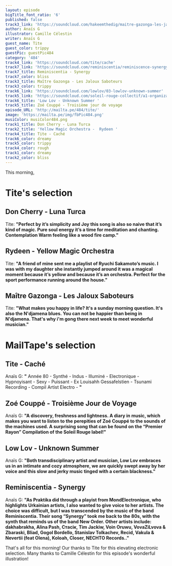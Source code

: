 ```yaml
---
layout: episode
bigTitle_font_ratio: '6'
published: false
track3_link: 'https://soundcloud.com/hakeemthedig/maitre-gazonga-les-jaloux-saboteurs'
author: Anaïs G
illustrator: Camille Célestin
writer: Anaïs G
guest_name: Tite
guest_color: trippy
guestPic: guestPic484
category: '484'
track4_link: 'https://soundcloud.com/tite/cache'
track7_link: 'https://soundcloud.com/reminiscentia/reminiscence-synergy'
track7_title: Reminiscentia - Synergy
track7_color: bliss
track3_title: Maître Gazonga - Les Jaloux Saboteurs
track3_color: trippy
track6_link: 'https://soundcloud.com/lowlov/03-lowlov-unknown-summer'
track5_link: 'https://soundcloud.com/soleil-rouge-collectif/a1-organizatsiya-troisieme'
track6_title: 'Low Lov - Unknown Summer '
track5_title: Zoé Couppé - Troisième jour de voyage
episode_URL: 'http://mailta.pe/484/tite/'
image: 'https://mailta.pe/img/fbPic484.png'
musiColor: musiColor484.png
track1_title: Don Cherry - Luna Turca
track2_title: 'Yellow Magic Orchestra -  Rydeen '
track4_title: Tite - Caché
track6_color: dreamy
track5_color: trippy
track4_color: rough
track1_color: dreamy
track2_color: bliss
---
```

<p id="introduction">This morning, 
</p>

# Tite's selection

## Don Cherry - Luna Turca
Tite: **"**Perfect by it’s simplicity and Joy this song is also so naive that it’s kind of magic. Pure soul energy it’s a time for meditation and chanting. Contemplation Warm feeling like a wood fire camp.**"**

## Rydeen - Yellow Magic Orchestra
Tite: **"**A friend of mine sent me a playlist of Ryuchi Sakamoto’s music. I was with my daughter she instantly jumped around it was a magical moment because it’s yellow and because it’s an orchestra. Perfect for the sport performance running around the house.**"**

## Maître Gazonga - Les Jaloux Saboteurs
Tite: **"**What makes you happy in life? It's a sunday morning question. It's also the N'djamena blues. You can not be happier than being in N'djamena. That's why i'm gong there next week to meet wonderful musician.**"**

# MailTape's selection

## Tite - Caché
Anaïs G: **"** Année 80 - Synthé - Indus - Illuminé - Electronique - Hypnoyisant - Sexy - Puissant - Ex Louisahh Gessafelstien - Tsunami Recording - Compil Artist Electro -   **"**

## Zoé Couppé - Troisième Jour de Voyage
Anaïs G: **"**A discovery, freshness and lightness. A diary in music, which makes you want to listen to the perepities of Zoé Couppé to the sounds of the machines used. A surprising song that can be found on the “Premier Rayon” Compilation of the Soleil Rouge label!**"**

## Low Lov - Unknown Summer
Anaïs G: **"**Both transdisciplinary artist and musician, Low Lov embraces us in an intimate and cozy atmosphere, we are quickly swept away by her voice and this slow and jerky music tinged with a certain blackness.**"**

## Reminiscentia - Synergy
Anaïs G: **"**As Praktika did through a playist from MondElectronique, who highlights Urkainian artists, I also wanted to give voice to her artists. The choice was difficult, but I was transcended by the music of the band Reminiscentia. Their song “Synergy” took me back to the 80s, with the synth that reminds us of the band New Order. Other artists include: dakhabrakha, Alina Pash, Стасік, Tim Jackiw, Voin Oruwu, VovaZiLvova & Zbaraski, Bliad, Gogol Bordello, Stanislav Tolkachev, Recid, Vakula & Nevertii (feat Olena), Koloah, Closer, NECHTO Records..**"**

<p id="outroduction">That's all for this morning! Our thanks to Tite for this elevating electronic selection. Many thanks to Camille Célestin for this episode's wonderful illustration!</p>
